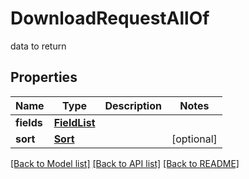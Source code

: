 # DownloadRequestAllOf

data to return

## Properties
Name | Type | Description | Notes
------------ | ------------- | ------------- | -------------
**fields** | [**FieldList**](FieldList.md) |  | 
**sort** | [**Sort**](Sort.md) |  | [optional] 

[[Back to Model list]](../README.md#documentation-for-models) [[Back to API list]](../README.md#documentation-for-api-endpoints) [[Back to README]](../README.md)


